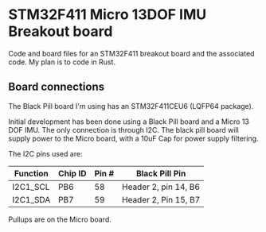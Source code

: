 # STM32F411 Micro 13DOF IMU Breakout board

Code and board files for an STM32F411 breakout board and the associated code. My plan is to code in Rust.

## Board connections

The Black Pill board I'm using has an STM32F411CEU6 (LQFP64 package).

Initial development has been done using a Black Pill board and a Micro 13 DOF IMU. The only connection is through I2C. The black pill board will supply power to the Micro board, with a 10uF Cap for power supply filtering.

The I2C pins used are:

| Function | Chip ID | Pin # | Black Pill Pin |
| -------- | ------- | ----- | -------------- |
| I2C1_SCL | PB6     | 58    | Header 2, pin 14, B6 |
| I2C1_SDA | PB7     | 59    | Header 2, Pin 15, B7 |

Pullups are on the Micro board.

